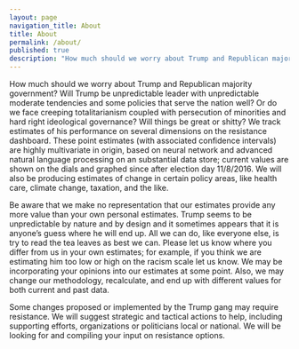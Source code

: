 ```yaml
---
layout: page
navigation_title: About
title: About
permalink: /about/
published: true
description: "How much should we worry about Trump and Republican majority government? We will suggest strategic and tactical actions to help, including supporting efforts, organizations or politicians local or national." 
---
```

How much should we worry about Trump and Republican majority government? Will Trump be unpredictable leader with unpredictable moderate tendencies and some policies that serve the nation well? Or do we face creeping totalitarianism coupled with persecution of minorities and hard right ideological governance? Will things be great or shitty? We track estimates of his performance on several dimensions on the resistance dashboard. These point estimates (with associated confidence intervals) are highly multivariate in origin, based on neural network and advanced natural language processing on an substantial data store; current values are shown on the dials and graphed since after election day 11/8/2016. We will also be producing estimates of change in certain policy areas, like health care, climate change, taxation, and the like.

Be aware that we make no representation that our estimates provide any more value than your own personal estimates. Trump seems to be unpredictable by nature and by design and it sometimes appears that it is anyone’s guess where he will end up. All we can do, like everyone else, is try to read the tea leaves as best we can. Please let us know where you differ from us in your own estimates; for example, if you think we are estimating him too low or high on the racism scale let us know. We may be incorporating your opinions into our estimates at some point. Also, we may change our methodology, recalculate, and end up with different values for both current and past data.

Some changes proposed or implemented by the Trump gang may require resistance. We will suggest strategic and tactical actions to help, including supporting efforts, organizations or politicians local or national. We will be looking for and compiling your input on resistance options.